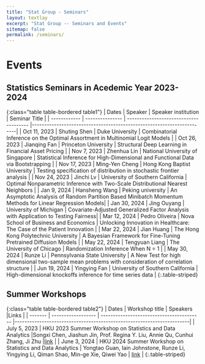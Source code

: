```yaml
---
title: "Stat Group - Seminars"
layout: textlay
excerpt: "Stat Group -- Seminars and Events"
sitemap: false
permalink: /seminars/
---
```


# Events

<style>
.table1 th:first-of-type {
  width: 12%;
}
.table1 th:nth-of-type(2) {
  width: 13%;
}
.table1 th:nth-of-type(3) {
  width: 30%;
}
.table1 th:nth-of-type(4) {
  width: 45%;
}
.table2 th:first-of-type {
  width: 12%;
}
.table2 th:nth-of-type(2) {
  width: 44%;
}
.table2 th:nth-of-type(3) {
  width: 38%;
}
.table2 th:nth-of-type(4) {
  width: 6%;
}
.table1 th, .table1 td {
  vertical-align: middle;
}
.table2 th, .table2 td {
  vertical-align: middle;
}
</style>

## Statistics Seminars in Acedemic Year 2023-2024

{:class="table table-bordered table1"}
| Dates         | Speaker         | Speaker institution                    | Seminar Title  |
| ------------  | --------------- | -------------------------------------- |-----------------------------------------------------------------------|
| Oct 11, 2023  | Shuting Shen    | Duke University                        | Combinatorial Inference on the Optimal Assortment in Multinomial Logit Models    |
| Oct 26, 2023  | Jianqing Fan    | Princeton University                   | Structural Deep Learning in Financial Asset Pricing                              |
| Nov 7, 2023   | Zhenhua Lin     | National University of Singapore       | Statistical Inference for High-Dimensional and Functional Data via Bootstrapping |
| Nov 17, 2023  | Ming-Yen Cheng  | Hong Kong Baptist University           | Testing specification of distribution in stochastic frontier analysis            |
| Nov 24, 2023  | Jinchi Lv       | University of Southern California      | Optimal Nonparametric Inference with Two-Scale Distributional Nearest Neighbors  |
| Jan 9, 2024   | Hansheng Wang   | Peking university                      | An Asymptotic Analysis of Random Partition Based Minibatch Momentum Methods for Linear Regression Models|
| Jan 30, 2024  | Jing Ouyang     | University of Michigan                 | Covariate-Adjusted Generalized Factor Analysis with Application to Testing Fairness|
| Mar 12, 2024  | Pedro Oliveira  | Nova School of Business and Economics  | Unlocking Innovation in Healthcare: The Case of the Patient Innovation |
| Mar 22, 2024  | Jian Huang      | The Hong Kong Polytechnic University   | A Bayesian Framework for Fine-Tuning Pretrained Diffusion Models       |
| May 22, 2024  | Tengyuan Liang  | The University of Chicago | Randomization Inference When N = 1 |
| May 30, 2024  | Runze Li        | Pennsylvania State University | A New Test for high dimensional two-sample mean problems with consideration of correlation structure |
| Jun 19, 2024 | Yingying Fan    | University of Southern California | High-dimensional knockoffs inference for time series data |
{:.table-striped}


## Summer Workshops

{:class="table table-bordered table2"}
| Dates   |  Workshop title     | Speakers                        |Links                 |
| ------- | ------------------ | ----------------------------------------- |-----------------------------------------------------------------------|
| July 5, 2023  | HKU 2023 Summer Workshop on Statistics and Data Analytics  |Songxi Chen, Jiashun Jin, Prof. Regina Y. Liu, Annie Qu, Cunhui Zhang, Ji Zhu |[link](https://saasweb.hku.hk/workshop/sda2023/)   |
| June 3, 2024  | HKU 2024 Summer Workshop on Statistics and Data Analytics | Yongtao Guan, Iain Johnstone, Runze Li, Yingying Li, Qiman Shao, Min-ge Xie, Qiwei Yao   | [link](https://hkubs-stat.github.io/HKU-2024-Summer-Workshop/)     |
{:.table-striped}



